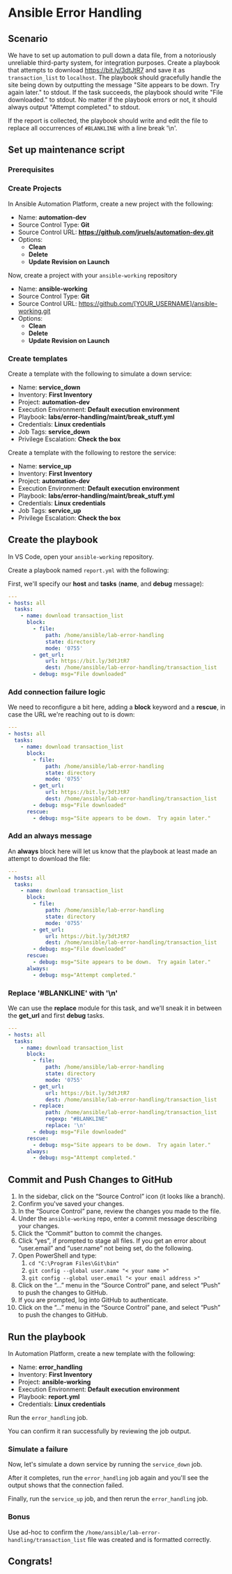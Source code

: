 # Ansible Error Handling
## Scenario

We have to set up automation to pull down a data file, from a notoriously unreliable third-party system, for integration purposes. Create a playbook that attempts to download https://bit.ly/3dtJtR7 and save it as `transaction_list` to `localhost`. The playbook should gracefully handle the site being down by outputting the message "Site appears to be down. Try again later." to stdout. If the task succeeds, the playbook should write "File downloaded." to stdout. No matter if the playbook errors or not, it should always output "Attempt completed." to stdout.

If the report is collected, the playbook should write and edit the file to replace all occurrences of `#BLANKLINE` with a line break '\n'.

## Set up maintenance script

### Prerequisites

### Create Projects

In Ansible Automation Platform, create a new project with the following: 

* Name: **automation-dev**
* Source Control Type: **Git**
* Source Control URL: **https://github.com/jruels/automation-dev.git**
* Options: 
  * **Clean**
  * **Delete**
  * **Update Revision on Launch**



Now, create a project with your `ansible-working` repository

* Name: **ansible-working**
* Source Control Type: **Git**
* Source Control URL: https://github.com/[YOUR_USERNAME]/ansible-working.git
* Options: 
  * **Clean**
  * **Delete**
  * **Update Revision on Launch**

### Create templates

Create a template with the following to simulate a down service: 

* Name: **service_down**
* Inventory: **First Inventory**
* Project: **automation-dev**
* Execution Environment: **Default execution environment**
* Playbook: **labs/error-handling/maint/break_stuff.yml**
* Credentials: **Linux credentials**
* Job Tags: **service_down**
* Privilege Escalation: **Check the box**



Create a template with the following to restore the service: 

* Name: **service_up**
* Inventory: **First Inventory**
* Project: **automation-dev**
* Execution Environment: **Default execution environment**
* Playbook: **labs/error-handling/maint/break_stuff.yml**
* Credentials: **Linux credentials**
* Job Tags: **service_up**
* Privilege Escalation: **Check the box**



## Create the playbook

In VS Code, open your `ansible-working` repository.

Create a playbook named `report.yml` with the following:

First, we'll specify our **host** and **tasks** (**name**, and **debug** message):

```yaml
---
- hosts: all
  tasks:
    - name: download transaction_list
      block:
        - file:
            path: /home/ansible/lab-error-handling
            state: directory
            mode: '0755'
        - get_url:
            url: https://bit.ly/3dtJtR7
            dest: /home/ansible/lab-error-handling/transaction_list
        - debug: msg="File downloaded"
```



### Add connection failure logic

We need to reconfigure a bit here, adding a **block** keyword and a **rescue**, in case the URL we're reaching out to is down:

```yaml
---
- hosts: all
  tasks:
    - name: download transaction_list
      block:
        - file:
            path: /home/ansible/lab-error-handling
            state: directory
            mode: '0755'
        - get_url:
            url: https://bit.ly/3dtJtR7
            dest: /home/ansible/lab-error-handling/transaction_list
        - debug: msg="File downloaded"
      rescue:
        - debug: msg="Site appears to be down.  Try again later."
```



### Add an always message

An **always** block here will let us know that the playbook at least made an attempt to download the file:

```yaml
---
- hosts: all
  tasks:
    - name: download transaction_list
      block:
        - file:
            path: /home/ansible/lab-error-handling
            state: directory
            mode: '0755'
        - get_url:
            url: https://bit.ly/3dtJtR7
            dest: /home/ansible/lab-error-handling/transaction_list
        - debug: msg="File downloaded"
      rescue:
        - debug: msg="Site appears to be down.  Try again later."
      always:
        - debug: msg="Attempt completed."
```

### Replace '#BLANKLINE' with '\n'

We can use the **replace** module for this task, and we'll sneak it in between the **get_url** and first **debug** tasks.

```yaml
---
- hosts: all
  tasks:
    - name: download transaction_list
      block:
        - file:
            path: /home/ansible/lab-error-handling
            state: directory
            mode: '0755'
        - get_url:
            url: https://bit.ly/3dtJtR7
            dest: /home/ansible/lab-error-handling/transaction_list
        - replace:
            path: /home/ansible/lab-error-handling/transaction_list
            regexp: "#BLANKLINE"
            replace: '\n'
        - debug: msg="File downloaded"
      rescue:
        - debug: msg="Site appears to be down.  Try again later."
      always:
        - debug: msg="Attempt completed."
```



## Commit and Push Changes to GitHub

1. In the sidebar, click on the “Source Control” icon (it looks like a branch).
2. Confirm you've saved your changes.
3. In the “Source Control” pane, review the changes you made to the file.
4. Under the `ansible-working` repo, enter a commit message describing your changes.
5. Click the “Commit” button to commit the changes.
6. Click “yes”, if prompted to stage all files. If you get an error about “user.email” and “user.name” not being set, do the following.
7. Open PowerShell and type:
   1. `cd "C:\Program Files\Git\bin"`
   2. `git config --global user.name "< your name >"`
   3. `git config --global user.email "< your email address >"`
8. Click on the “…” menu in the “Source Control” pane, and select “Push” to push the changes to GitHub.
9. If you are prompted, log into GitHub to authenticate.
10. Click on the “…” menu in the “Source Control” pane, and select “Push” to push the changes to GitHub.



## Run the playbook 

In Automation Platform, create a new template with the following: 

* Name: **error_handling**
* Inventory: **First Inventory**
* Project: **ansible-working**
* Execution Environment: **Default execution environment**
* Playbook: **report.yml**
* Credentials: **Linux credentials**



Run the `error_handling` job.

You can confirm it ran successfully by reviewing the job output. 



### Simulate a failure 

Now, let's simulate a down service by running the `service_down` job. 



After it completes, run the `error_handling` job again and you'll see the output shows that the connection failed. 



Finally, run the `service_up` job, and then rerun the `error_handling` job. 



### Bonus 

Use ad-hoc to confirm the `/home/ansible/lab-error-handling/transaction_list` file was created and is formatted correctly. 

## Congrats!

